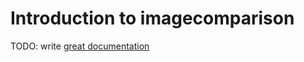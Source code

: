 # Introduction to imagecomparison

TODO: write [great documentation](http://jacobian.org/writing/great-documentation/what-to-write/)
